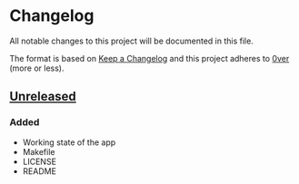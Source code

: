 # Changelog

All notable changes to this project will be documented in this file.

The format is based on [Keep a Changelog](http://keepachangelog.com/en/1.0.0/)
and this project adheres to [0ver](https://0ver.org) (more or less).

## [Unreleased]

### Added

- Working state of the app
- Makefile
- LICENSE
- README

[Unreleased]: https://github.com/mvisonneau/vac/compare/0.0.1...HEAD